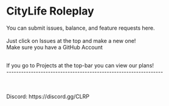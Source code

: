 # CityLife Roleplay 
You can submit issues, balance, and feature requests here.
<br />
<br />Just click on Issues at the top and make a new one!
<br />Make sure you have a GitHub Account

<br />If you go to Projects at the top-bar you can view our plans!
<br />----------------------------------------------------------------

<br />
<br />Discord: https://discord.gg/CLRP
